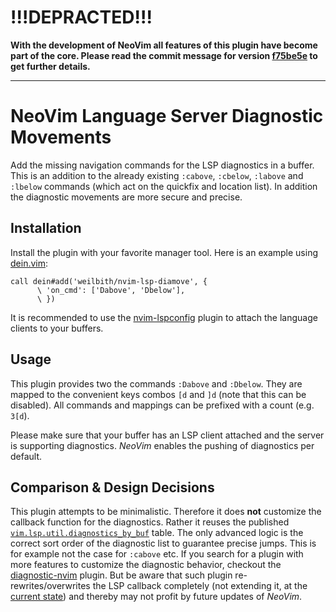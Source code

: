 # !!!DEPRACTED!!!

**With the development of NeoVim all features of this plugin have become part of the core. Please read the commit message for  version [f75be5e](https://github.com/neovim/neovim/commit/f75be5e9d510d5369c572cf98e78d9480df3b0bb) to get further details.**

---

# NeoVim Language Server Diagnostic Movements

Add the missing navigation commands for the LSP diagnostics in a buffer.
This is an addition to the already existing `:cabove`, `:cbelow`, `:labove` and
`:lbelow` commands (which act on the quickfix and location list). In addition the
diagnostic movements are more secure and precise.

## Installation

Install the plugin with your favorite manager tool. Here is an example using
[dein.vim](https://github.com/Shougo/dein.vim):

```vim
call dein#add('weilbith/nvim-lsp-diamove', {
      \ 'on_cmd': ['Dabove', 'Dbelow'],
      \ })
```

It is recommended to use the [nvim-lspconfig](https://github.com/neovim/nvim-lspconfig)
plugin to attach the language clients to your buffers.

## Usage

This plugin provides two the commands `:Dabove` and `:Dbelow`. They are
mapped to the convenient keys combos `[d` and `]d` (note that this can be
disabled). All commands and mappings can be prefixed with a count (e.g. `3[d`).

Please make sure that your buffer has an LSP client attached and the server is
supporting diagnostics. _NeoVim_ enables the pushing of diagnostics per default.

## Comparison & Design Decisions

This plugin attempts to be minimalistic. Therefore it does **not** customize the
callback function for the diagnostics. Rather it reuses the published
[`vim.lsp.util.diagnostics_by_buf`](https://neovim.io/doc/user/lsp.html) table.
The only advanced logic is the correct sort order of the diagnostic
list to guarantee precise jumps. This is for example not the case for `:cabove`
etc.
If you search for a plugin with more features to customize the diagnostic
behavior, checkout the
[diagnostic-nvim](https://github.com/haorenW1025/diagnostic-nvim) plugin. But be
aware that such plugin re-rewrites/overwrites the LSP callback completely (not extending it, at
the [current
state](https://github.com/haorenW1025/diagnostic-nvim/commit/4255eb7697e45550292076c4957028ee4d7232e1))
and thereby may not profit by future updates of _NeoVim_.

